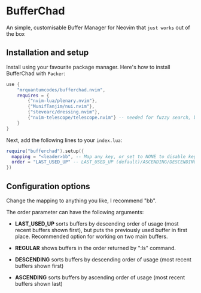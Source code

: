 # BufferChad

An simple, customisable Buffer Manager for Neovim that `just works` out of the box

## Installation and setup

Install using your favourite package manager. Here's how to install BufferChad with `Packer`:

```lua
use {
    "mrquantumcodes/bufferchad.nvim",
    requires = {
        {"nvim-lua/plenary.nvim"},
        {"MunifTanjim/nui.nvim"},
        {"stevearc/dressing.nvim"},
        {"nvim-telescope/telescope.nvim"} -- needed for fuzzy search, but should work fine even without it
    }
}
```

Next, add the following lines to your `index.lua`:

```lua
require("bufferchad").setup({
  mapping = "<leader>bb", -- Map any key, or set to NONE to disable key mapping
  order = "LAST_USED_UP" -- LAST_USED_UP (default)/ASCENDING/DESCENDING/REGULAR
})
```

## Configuration options

Change the mapping to anything you like, I recommend "<leader>bb".

The order parameter can have the following arguments:

* **LAST_USED_UP** sorts buffers by descending order of usage (most recent buffers shown first), but puts the previously used buffer in first place. Recommended option for working on two main buffers.

* **REGULAR** shows buffers in the order returned by ":ls" command.

* **DESCENDING** sorts buffers by descending order of usage (most recent buffers shown first)

* **ASCENDING** sorts buffers by ascending order of usage (most recent buffers shown last)